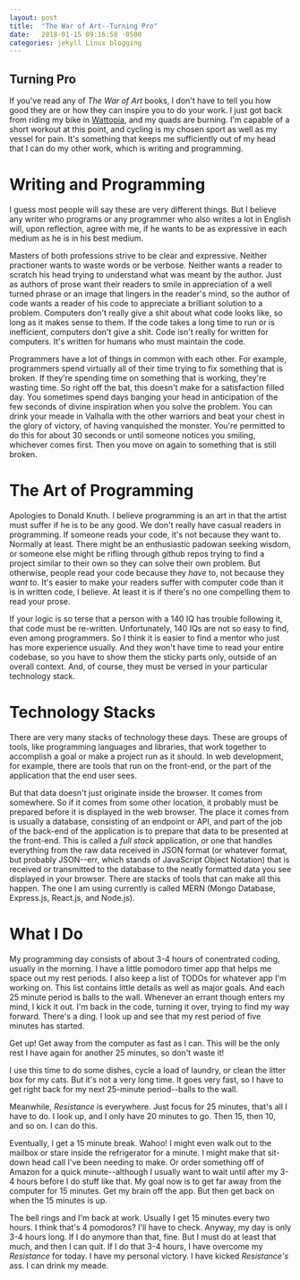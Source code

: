 ```yaml
---
layout: post
title:  "The War of Art--Turning Pro"
date:   2018-01-15 09:16:58 -0500
categories: jekyll Linux blogging
---
```


## Turning Pro

If you've read any of _The War of Art_ books, I don't have to tell you how good they are or how they can inspire you to do your work.  I just got back from riding my bike in [Wattopia](http://www.zwift.com), and my quads are burning.  I'm capable of a short workout at this point, and cycling is my chosen sport as well as my vessel for pain.  It's something that keeps me sufficiently out of my head that I can do my other work, which is writing and programming.

# Writing and Programming

I guess most people will say these are very different things.  But I believe any writer who programs or any programmer who also writes a lot in English will, upon reflection, agree with me, if he wants to be as expressive in each medium as he is in his best medium.  

Masters of both professions strive to be clear and expressive.  Neither practioner wants to waste words or be verbose.  Neither wants a reader to scratch his head trying to understand what was meant by the author.  Just as authors of prose want their readers to smile in appreciation of a well turned phrase or an image that lingers in the reader's mind, so the author of code wants a reader of his code to appreciate a brilliant solution to a problem.  Computers don't really give a shit about what code looks like, so long as it makes sense to them.  If the code takes a long time to run or is inefficient, computers don't give a shit.  Code isn't really for written for computers.  It's written for humans who must maintain the code.

Programmers have a lot of things in common with each other.  For example, programmers spend virtually all of their time trying to fix something that is broken.  If they're spending time on something that is working, they're wasting time.  So right off the bat, this doesn't make for a satisfaction filled day.  You sometimes spend days banging your head in anticipation of the few seconds of divine inspiration when you solve the problem.  You can drink your meade in Valhalla with the other warriors and beat your chest in the glory of victory, of having vanquished the monster.  You're permitted to do this for about 30 seconds or until someone notices you smiling, whichever comes first.  Then you move on again to something that is still broken.

# The Art of Programming

Apologies to Donald Knuth.  I believe programming is an art in that the artist must suffer if he is to be any good.  We don't really have casual readers in programming.  If someone reads your code, it's not because they want to.  Normally at least.  There might be an enthusiastic padowan seeking wisdom, or someone else might be rifling through github repos trying to find a project similar to their own so they can solve their own problem.  But otherwise, people read your code because they *have* to, not because they *want* to.  It's easier to make your readers suffer with computer code than it is in written code, I believe.  At least it is if there's no one compelling them to read your prose.  

If your logic is so terse that a person with a 140 IQ has trouble following it, that code must be re-written.  Unfortunately, 140 IQs are not so easy to find, even among programmers.  So I think it is easier to find a mentor who just has more experience usually.  And they won't have time to read your entire codebase, so you have to show them the sticky parts only, outside of an overall context.  And, of course, they must be versed in your particular technology stack.

# Technology Stacks

There are very many stacks of technology these days.  These are groups of tools, like programming languages and libraries, that work together to accomplish a goal or make a project run as it should.  In web development, for example, there are tools that run on the front-end, or the part of the application that the end user sees.  

But that data doesn't just originate inside the browser.  It comes from somewhere.  So if it comes from some other location, it probably must be prepared before it is displayed in the web browser.  The place it comes from is usually a database, consisting of an endpoint or API, and part of the job of the back-end of the application is to prepare that data to be presented at the front-end.  This is called a *full stack* application, or one that handles everything from the raw data received in JSON format (or whatever format, but probably JSON--err, which stands of JavaScript Object Notation) that is received or transmitted to the database to the neatly formatted data you see displayed in your browser.  There are stacks of tools that can make all this happen.  The one I am using currently is called MERN (Mongo Database, Express.js, React.js, and Node.js).

# What I Do

My programming day consists of about 3-4 hours of conentrated coding, usually in the morning.  I have a little pomodoro timer app that helps me space out my rest periods.  I also keep a list of TODOs for whatever app I'm working on.  This list contains little details as well as major goals.  And each 25 minute period is balls to the wall.  Whenever an errant though enters my mind, I kick it out.  I'm back in the code, turning it over, trying to find my way forward.  There's a ding.  I look up and see that my rest period of five minutes has started.

Get up!  Get away from the computer as fast as I can.  This will be the only rest I have again for another 25 minutes, so don't waste it!

I use this time to do some dishes, cycle a load of laundry, or clean the litter box for my cats.  But it's not a very long time.  It goes very fast, so I have to get right back for my next 25-minute period--balls to the wall.

Meanwhile, *Resistance* is everywhere.  Just focus for 25 minutes, that's all I have to do.  I look up, and I only have 20 minutes to go.  Then 15, then 10, and so on.  I can do this.

Eventually, I get a 15 minute break.  Wahoo!  I might even walk out to the mailbox or stare inside the refrigerator for a minute.  I might make that sit-down head call I've been needing to make.  Or order something off of Amazon for a quick minute--although I usually want to wait until after my 3-4 hours before I do stuff like that.  My goal now is to get far away from the computer for 15 minutes.  Get my brain off the app.  But then get back on when the 15 minutes is up.

The bell rings and I'm back at work.  Usually I get 15 minutes every two hours.  I think that's 4 pomodoros?  I'll have to check.  Anyway, my day is only 3-4 hours long.  If I do anymore than that, fine.  But I must do at least that much, and then I can quit.  If I do that 3-4 hours, I have overcome my *Resistance* for today.  I have my personal victory.  I have kicked *Resistance's* ass.  I can drink my meade.